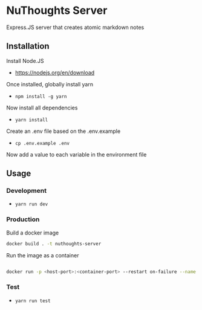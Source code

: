 # NuThoughts Server

Express.JS server that creates atomic markdown notes

## Installation

Install Node.JS

- https://nodejs.org/en/download

Once installed, globally install yarn

- `npm install -g yarn`

Now install all dependencies

- `yarn install`

Create an .env file based on the .env.example

- `cp .env.example .env`

Now add a value to each variable in the environment file

## Usage

### Development

- `yarn run dev`

### Production

Build a docker image

```bash
docker build . -t nuthoughts-server
```

Run the image as a container

```bash

docker run -p <host-port>:<container-port> --restart on-failure --name nuthoughts-server -d nuthoughts-server
```

### Test

- `yarn run test`
